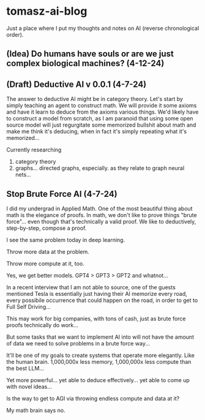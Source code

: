 # tomasz-ai-blog
Just a place where I put my thoughts and notes on AI (reverse chronological order).

## (Idea) Do humans have souls or are we just complex biological machines? (4-12-24)

## (Draft) Deductive AI v 0.0.1 (4-7-24)

The answer to deductive AI might be in category theory. Let's start by simply teaching an agent to construct math. We will provide it some axioms and have it learn to deduce from the axioms various things. We'd likely have to construct a model from scratch, as I am paranoid that using some open source model will just regurgitate some memorized bullshit about math and make me think it's deducing, when in fact it's simply repeating what it's memorized... 

Currently researching 
1. category theory
2. graphs... directed graphs, especially. as they relate to graph neural nets...

## Stop Brute Force AI (4-7-24)


I did my undergrad in Applied Math. One of the most beautiful thing about math is the elegance of proofs. In math, we don't like to prove things "brute force"... even though that's technically a valid proof. We like to deductively, step-by-step, compose a proof.

I see the same problem today in deep learning. 

Throw more data at the problem.

Throw more compute at it, too.

Yes, we get better models. GPT4 > GPT3 > GPT2 and whatnot...

In a recent interview that I am not able to source, one of the guests mentioned Tesla is essentially just having their AI memorize every road, every possibile occurrence that could happen on the road, in order to get to Full Self Driving...

This may work for big companies, with tons of cash, just as brute force proofs technically do work...

But some tasks that we want to implement AI into will not have the amount of data we need to solve problems in a brute force way...

It'll be one of my goals to create systems that operate more elegantly. Like the human brain. 1,000,000x less memory, 1,000,000x less compute than the best LLM... 

Yet more powerful... yet able to deduce effectively... yet able to come up with novel ideas...

Is the way to get to AGI via throwing endless compute and data at it?

My math brain says no.
